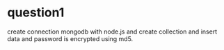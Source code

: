 # question1
create connection mongodb with node.js and create collection and insert data and password is encrypted using md5.
